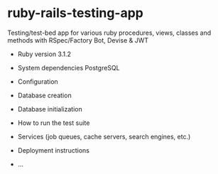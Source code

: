 # ruby-rails-testing-app

Testing/test-bed app for various ruby procedures, views, classes and methods with RSpec/Factory Bot, Devise & JWT

* Ruby version
3.1.2

* System dependencies
PostgreSQL

* Configuration

* Database creation

* Database initialization

* How to run the test suite

* Services (job queues, cache servers, search engines, etc.)

* Deployment instructions

* ...
